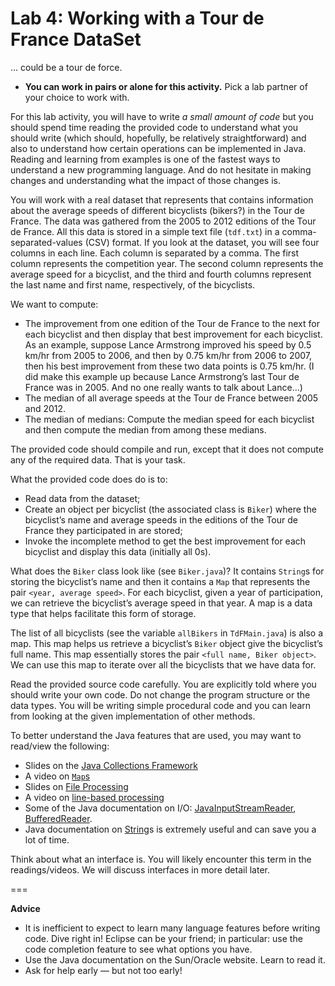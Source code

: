 Lab 4: Working with a Tour de France DataSet
===
... could be a tour de force.


<!-- * This is the first lab activity and is intended to help you get acquainted with several Java features rather quickly. -->
* **You can work in pairs or alone for this activity.** Pick a lab partner of your choice to work with.
<!-- * **You should submit your work by Monday, September 21, 9:00 a.m.** Instructions for submitting your work will be announced along with instructions on submitting MP0. -->
<!-- * _Lab work submissions will be lightly reviewed and graded._ For each lab task that you submit, you may offset deficiencies in specific machine problems. Submitting a correct implementation for Lab 1 may help you offset up to 0.5% (of the 3%) of marks lost in either MP0 or MP1 (not both). MP0 and MP1 each contribute 3% towards your final raw score. -->

For this lab activity, you will have to write _a small amount of code_ but you should spend time reading the provided code to understand what you should write (which should, hopefully, be relatively straightforward) and also to understand how certain operations can be implemented in Java. Reading and learning from examples is one of the fastest ways to understand a new programming language. And do not hesitate in making changes and understanding what the impact of those changes is.

You will work with a real dataset that represents that contains information about the average speeds of different bicyclists (bikers?) in the Tour de France. The data was gathered from the 2005 to 2012 editions of the Tour de France. All this data is stored in a simple text file (`tdf.txt`) in a comma-separated-values (CSV) format. If you look at the dataset, you will see four columns in each line. Each column is separated by a comma. The first column represents the competition year. The second column represents the average speed for a bicyclist, and the third and fourth columns represent the last name and first name, respectively, of the bicyclists.

We want to compute:
* The improvement from one edition of the Tour de France to the next for each bicyclist and then display that best improvement for each bicyclist. As an example, suppose Lance Armstrong improved his speed by 0.5 km/hr from 2005 to 2006, and then by 0.75 km/hr from 2006 to 2007, then his best improvement from these two data points is 0.75 km/hr. (I did make this example up because Lance Armstrong’s last Tour de France was in 2005. And no one really wants to talk about Lance…)
* The median of all average speeds at the Tour de France between 2005 and 2012.
* The median of medians: Compute the median speed for each bicyclist and then compute the median from among these medians.

The provided code should compile and run, except that it does not compute any of the required data. That is your task.

What the provided code does do is to:
* Read data from the dataset;
* Create an object per bicyclist (the associated class is `Biker`) where the bicyclist’s name and average speeds in the editions of the Tour de France they participated in are stored;
* Invoke the incomplete method to get the best improvement for each bicyclist and display this data (initially all 0s).

What does the `Biker` class look like (see `Biker.java`)? It contains `String`s for storing the bicyclist’s name and then it contains a `Map` that represents the pair `<year, average speed>`. For each bicyclist, given a year of participation, we can retrieve the bicyclist’s average speed in that year. A map is a data type that helps facilitate this form of storage.

The list of all bicyclists (see the variable `allBikers` in `TdFMain.java`) is also a map. This map helps us retrieve a bicyclist’s `Biker` object give the bicyclist’s full name. This map essentially stores the pair `<full name, Biker object>`. We can use this map to iterate over all the bicyclists that we have data for.

Read the provided source code carefully. You are explicitly told where you should write your own code. Do not change the program structure or the data types. You will be writing simple procedural code and you can learn from looking at the given implementation of other methods.

To better understand the Java features that are used, you may want to read/view the following:
* Slides on the [Java Collections Framework](https://dl.dropboxusercontent.com/u/567187/EECE%20210/Java/JavaCollectionsFramework.pdf)
* A video on [`Map`s](http://media.pearsoncmg.com/aw/aw_reges_bjp_2/videoPlayer.php?id=c11-3)
* Slides on [File Processing](https://dl.dropboxusercontent.com/u/567187/EECE%20210/Java/FileProcessing.pdf)
* A video on [line-based processing](http://media.pearsoncmg.com/aw/aw_reges_bjp_2/videoPlayer.php?id=c6-2)
* Some of the Java documentation on I/O: [JavaInputStreamReader](http://docs.oracle.com/javase/7/docs/api/java/io/InputStreamReader.html), [BufferedReader](http://docs.oracle.com/javase/7/docs/api/java/io/BufferedReader.html).
* Java documentation on [String](http://docs.oracle.com/javase/6/docs/api/java/lang/String.html)s is extremely useful and can save you a lot of time.

Think about what an interface is. You will likely encounter this term in the readings/videos. We will discuss interfaces in more detail later.

===

**Advice**
<!-- * _Attend your lab section._ -->
* It is inefficient to expect to learn many language features before writing code. Dive right in! Eclipse can be your friend; in particular: use the code completion feature to see what options you have.
* Use the Java documentation on the Sun/Oracle website. Learn to read it.
* Ask for help early — but not too early!